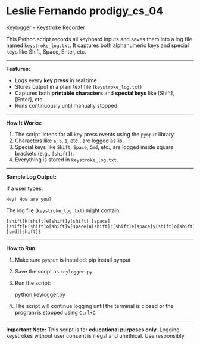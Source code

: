 # Leslie Fernando prodigy_cs_04
Keylogger – Keystroke Recorder

This Python script records all keyboard inputs and saves them into a log file named `keystroke_log.txt`. It captures both alphanumeric keys and special keys like Shift, Space, Enter, etc.

---

**Features:**

* Logs every **key press** in real time
* Stores output in a plain text file (`keystroke_log.txt`)
* Captures both **printable characters** and **special keys** like \[Shift], \[Enter], etc.
* Runs continuously until manually stopped

---

**How It Works:**

1. The script listens for all key press events using the `pynput` library.
2. Characters like `a`, `b`, `1`, etc., are logged as-is.
3. Special keys like `Shift`, `Space`, `Cmd`, etc., are logged inside square brackets (e.g., `[shift]`).
4. Everything is stored in `keystroke_log.txt`.

---

**Sample Log Output:**

If a user types:

```
Hey! How are you?
```

The log file (`keystroke_log.txt`) might contain:

```
[shift]H[shift]e[shift]y[shift]![space][shift]H[shift]o[shift]w[space]a[shift]r[shift]e[space]y[shift]o[shift]u[shift]?[cmd][shift]S
```

---

**How to Run:**

1. Make sure `pynput` is installed:
   pip install pynput

2. Save the script as `keylogger.py`

3. Run the script:

   python keylogger.py

4. The script will continue logging until the terminal is closed or the program is stopped using `Ctrl+C`.

---

**Important Note:**
This script is for **educational purposes only**. Logging keystrokes without user consent is illegal and unethical. Use responsibly.
